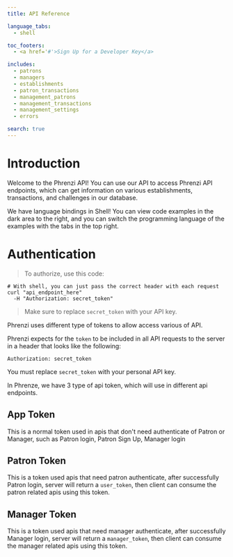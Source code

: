 ```yaml
---
title: API Reference

language_tabs:
  - shell

toc_footers:
  - <a href='#'>Sign Up for a Developer Key</a>

includes:
  - patrons
  - managers
  - establishments
  - patron_transactions
  - management_patrons
  - management_transactions
  - management_settings
  - errors

search: true
---
```


# Introduction

Welcome to the Phrenzi API! You can use our API to access Phrenzi API endpoints, which can get
information on various establishments, transactions, and challenges in our database.

We have language bindings in Shell! You can view code examples in the dark area to the right, and you can switch the programming language of the examples with the tabs in the top right.

# Authentication

> To authorize, use this code:

```shell
# With shell, you can just pass the correct header with each request
curl "api_endpoint_here"
  -H "Authorization: secret_token"
```

> Make sure to replace `secret_token` with your API key.

Phrenzi uses different type of tokens to allow access various of API.

Phrenzi expects for the `token` to be included in all API requests to the server in a header that looks like the following:

`Authorization: secret_token`

<aside class="notice">
You must replace <code>secret_token</code> with your personal API key.
</aside>

In Phrenze, we have 3 type of api token, which will use in different api endpoints.

## App Token

This is a normal token used in apis that don't need authenticate of Patron or Manager, such as
Patron login, Patron Sign Up, Manager login

## Patron Token

This is a token used apis that need patron authenticate, after successfully Patron login, server
will return a `user_token`, then client can consume the patron related apis using this token.

## Manager Token

This is a token used apis that need manager authenticate, after successfully Manager login, server will return a
`manager_token`, then client can consume the manager related apis using this token.
